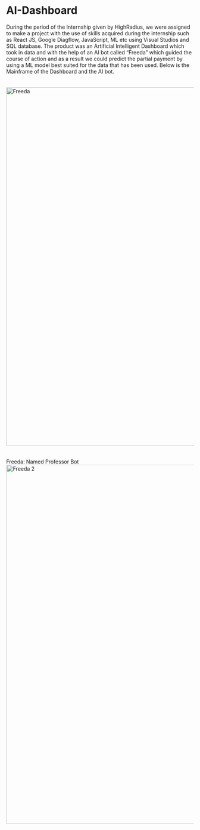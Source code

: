 # AI-Dashboard
During the period of the Internship given by HighRadius, we were assigned to make a 
project with the use of skills acquired during the internship such as React JS, Google 
Diagflow, JavaScript, ML etc using Visual Studios and SQL database. The product was 
an Artificial Intelligent Dashboard which took in data and with the help of an AI bot 
called “Freeda” which guided the course of action and as a result we could predict 
the partial payment by using a ML model best suited for the data that has been used.
Below is the Mainframe of the Dashboard and the AI bot.
<br><br><br>
<img width="959" alt="Freeda" src="https://user-images.githubusercontent.com/79741648/109386162-dbe30480-791e-11eb-9743-43ce5d5d7420.PNG">
<br><br><br>
Freeda: Named Professor Bot
<img width="960" alt="Freeda 2" src="https://user-images.githubusercontent.com/79741648/109386246-6fb4d080-791f-11eb-9971-351e0e3711ea.PNG">
